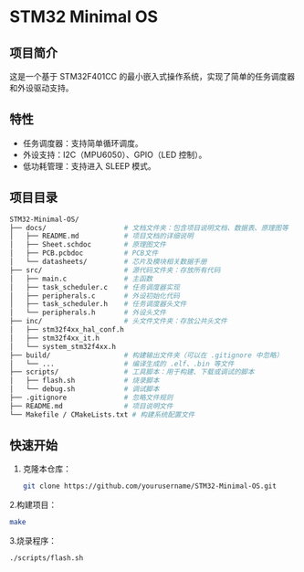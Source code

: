 # STM32 Minimal OS

## 项目简介
这是一个基于 STM32F401CC 的最小嵌入式操作系统，实现了简单的任务调度器和外设驱动支持。

## 特性
- 任务调度器：支持简单循环调度。
- 外设支持：I2C（MPU6050）、GPIO（LED 控制）。
- 低功耗管理：支持进入 SLEEP 模式。

## 项目目录
```bash
STM32-Minimal-OS/
├── docs/                   # 文档文件夹：包含项目说明文档、数据表、原理图等
│   ├── README.md           # 项目文档的详细说明
│   ├── Sheet.schdoc        # 原理图文件
│   ├── PCB.pcbdoc          # PCB文件
│   └── datasheets/         # 芯片及模块相关数据手册
├── src/                    # 源代码文件夹：存放所有代码
│   ├── main.c              # 主函数
│   ├── task_scheduler.c    # 任务调度器实现
│   ├── peripherals.c       # 外设初始化代码
│   ├── task_scheduler.h    # 任务调度器头文件
│   └── peripherals.h       # 外设头文件
├── inc/                    # 头文件文件夹：存放公共头文件
│   ├── stm32f4xx_hal_conf.h
│   ├── stm32f4xx_it.h
│   └── system_stm32f4xx.h
├── build/                  # 构建输出文件夹（可以在 .gitignore 中忽略）
│   └── ...                 # 编译生成的 .elf、.bin 等文件
├── scripts/                # 工具脚本：用于构建、下载或调试的脚本
│   ├── flash.sh            # 烧录脚本
│   └── debug.sh            # 调试脚本
├── .gitignore              # 忽略文件规则
├── README.md               # 项目说明文件
└── Makefile / CMakeLists.txt # 构建系统配置文件
```

## 快速开始
1. 克隆本仓库：
   ```bash
   git clone https://github.com/yourusername/STM32-Minimal-OS.git
   ```
   
2.构建项目：
   ```bash
   make
   ```

3.烧录程序：
   ```bash
   ./scripts/flash.sh
   ```

  
